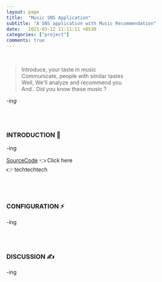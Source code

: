 ```yaml
---
layout: page
title:  "Music SNS Application"
subtitle: "A SNS application with Music Recommendation"
date:   2021-03-12 11:11:11 +0530
categories: ["project"]
comments: true
---
```


<br>

> Introduce, your taste in music  
> Communicate, people with similar tastes  
> Well, We'll analyze and recommend you  
> And.. Did you know these music ?  

*-ing*  

<br>
<br>

### INTRODUCTION 💬

-ing  

[SourceCode][sourceCode] 👈 Click here  
👉 techtechtech

<br>
<br>

### CONFIGURATION ⚡

-ing  

<br>
<br>

### DISCUSSION ✍

-ing

<br>
<br>
<br>

<script src="https://utteranc.es/client.js"
        repo="DCherish/DCherish.github.io"
        issue-term="pathname"
        theme="boxy-light"
        crossorigin="anonymous"
        async>
</script>

[sourcecode]: /assets/resume.pdf